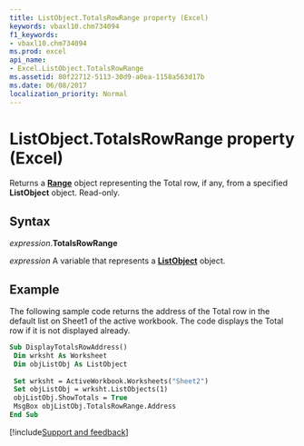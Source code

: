 ```yaml
---
title: ListObject.TotalsRowRange property (Excel)
keywords: vbaxl10.chm734094
f1_keywords:
- vbaxl10.chm734094
ms.prod: excel
api_name:
- Excel.ListObject.TotalsRowRange
ms.assetid: 80f22712-5113-30d9-a0ea-1158a563d17b
ms.date: 06/08/2017
localization_priority: Normal
---
```



# ListObject.TotalsRowRange property (Excel)

Returns a **[Range](Excel.Range(object).md)** object representing the Total row, if any, from a specified **ListObject** object. Read-only.


## Syntax

_expression_.**TotalsRowRange**

_expression_ A variable that represents a **[ListObject](Excel.ListObject.md)** object.


## Example

The following sample code returns the address of the Total row in the default list on Sheet1 of the active workbook. The code displays the Total row if it is not displayed already.

```vb
Sub DisplayTotalsRowAddress() 
 Dim wrksht As Worksheet 
 Dim objListObj As ListObject 
 
 Set wrksht = ActiveWorkbook.Worksheets("Sheet2") 
 Set objListObj = wrksht.ListObjects(1) 
 objListObj.ShowTotals = True 
 MsgBox objListObj.TotalsRowRange.Address 
End Sub
```




[!include[Support and feedback](~/includes/feedback-boilerplate.md)]